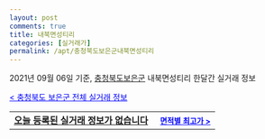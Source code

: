 ```yaml
---
layout: post
comments: true
title: 내북면성티리
categories: [실거래가]
permalink: /apt/충청북도보은군내북면성티리
---
```


2021년 09월 06일 기준, <a href="/apt/충청북도보은군">충청북도보은군</a> 내북면성티리 한달간 실거래 정보

<a style="color: blue;" href="/apt/충청북도보은군">< 충청북도 보은군 전체 실거래 정보</a>
<!---- start ---->
<table>
  <tr>
    <td colspan="4" style="font-weight: bold;"><a href="/apt/충청북도보은군내북면성티리{name_without_space}">오늘 등록된 실거래 정보가 없습니다</a> &nbsp;&nbsp;&nbsp; <a style="color: blue; font-size: smaller;" href="/apt/충청북도보은군내북면성티리{name_without_space}">면적별 최고가 ></a></td>
  </tr>
    
</table>
<!---- end ---->
    